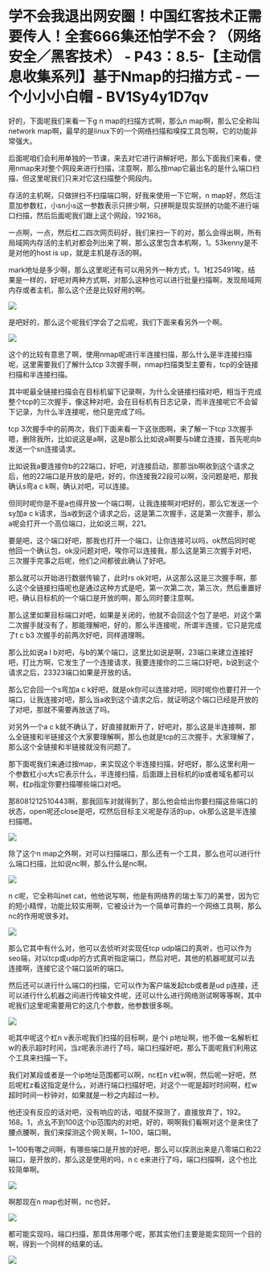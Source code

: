 # 学不会我退出网安圈！中国红客技术正需要传人！全套666集还怕学不会？（网络安全／黑客技术） - P43：8.5-【主动信息收集系列】基于Nmap的扫描方式 - 一个小小小白帽 - BV1Sy4y1D7qv

好的，下面呢我们来看一下g n map的扫描方式啊，那么n map啊，那么它全称叫network map啊，最早的是linux下的一个网络扫描和嗅探工具包啊，它的功能非常强大。

后面呢咱们会利用单独的一节课，来去对它进行讲解好吧，那么下面我们来看，使用nmap来对整个网段来进行扫描，注意啊，那么按map它最出名的是什么端口扫描，但这里呢我们只来对它这扫描整个网段内。

存活的主机啊，只做拼扫不扫描端口啊，好我来使用一下它啊，n map好，然后注意加参数杠，小sn小s这一参数表示只拼少啊，只拼啊是现实现拼的功能不进行端口扫描，然后后面呢我们跟上这个网段，192168。

一点啊，一点，然后杠二四次网页码好，我们来扫一下的对，那么会得出啊，所有局域网内存活的主机对都会列出来了啊，那么这里包含本机啊，1。53kenny是不是对他的host is up，就是主机是存活的啊。

mark地址是多少啊，那么这里呢还有可以用另外一种方式，1。1杠25491唉，结果是一样的，好吧对两种方式啊，对那么这种也可以进行批量扫描啊，发现局域网内存或者主机，那么这个还是比较好用的啊。



![](img/d49ceb5e50f2b7c0cde6185abbd703a3_1.png)

是吧好的，那么这个呢我们学会了之后呢，我们下面来看另外一个啊。

![](img/d49ceb5e50f2b7c0cde6185abbd703a3_3.png)

这个的比较有意思了啊，使用nmap呢进行半连接扫描，那么什么是半连接扫描呢，这里需要我们了解什么tcp 3次握手啊，nmap扫描类型主要有，tcp的全链接扫描和半连接扫描。

其中呢最全链接扫描会在目标机留下记录啊，为什么全链接扫描对吧，相当于完成整个tcp的三次握手，像这种对吧，会在目标机有日志记录，而半连接呢它不会留下记录，为什么半连接呢，他只是完成了吗。

tcp 3次握手中的前两次，我们下面来看一下这张图啊，来了解一下tcp 3次握手嗯，删除我所，比如说这是a啊，这是b那么比如说a啊要与b建立连接，首先呢向b发送一个sn连接请求。

比如说我a要连接你b的22端口，好吧，对连接启动，那那当b啊收到这个请求之后，他的22端口是开放的是吧，好的，你连接我22段可以啊，没问题是吧，那我确认s弯a c k啊，确认对吧，可以连接。

但同时呢你是不是a也得开放一个端口啊，让我连接啊对吧好的，那么它发送一个sy加a c k请求，当a收到这个请求之后，这是第二次握手，这是第一次握手，那么a呢会打开一个高位端口，比如说三啊，221。

要是吧，这个端口好吧，那我也打开一个端口，让你连接可以吗，ok然后同时呢他回一个确认包，ok没问题对吧，唉你可以连接我，那么这是第三次握手对吧，三次握手完事之后呢，他们之间都彼此确认了好吧。

那么就可以开始进行数据传输了，此时rs ok对吧，从这那么这是三次握手啊，那么这个全链接扫描呢也是通过这种方式是吧，第一次第二次，第三次，然后重置好吧，确认目标机的一个端口是开放的啊，那么同时要注意啊。

那么这里如果目标端口对吧，如果是关闭的，他就不会回这个包了是吧，对这个第二次握手就没有了，那能理解吧，好的，那么半连接呢，所谓半连接，它只是完成了t c b3 次握手的前两次好吧，同样道理啊。

那么比如说a l b对吧，与b的某个端口，这里比如说是啊，23端口来建立连接好吧，打比方啊，它发生了一个连接请求，我要连接你的二三端口好吧，b说到这个请求之后，23323端口如果是开放的话。

那么它会回一个s弯加a c k好吧，就是ok你可以连接对吧，同时呢你也要打开一个端口，让我连接对吧，那么当a收到这个请求之后，就证明这个端口已经是开放的了对吧，那就不需要再放送了吗。

对另外一个a c k就不确认了，好直接就断开了，好吧对，那么这是半连接啊，那么全链接和半链接这个大家要理解啊，那么也就是tcp的三次握手，大家理解了，那么这个全链接和半链接就没有问题了。

那下面呢我们来通过按map，来实现这个半连接扫描，好吧好，那么这里利用一个参数杠小s大s它表示什么，半连接扫描，后面跟上目标机的ip或者域名都可以啊，杠p指定你要扫描哪些端口对吧。

那8081212510443啊，那我回车对就得到了，那么他会给出你要扫描这些端口的状态，open呢还close是吧，哎然后目标主义呢是存活的up，ok那么这是半连接扫描嗯。



![](img/d49ceb5e50f2b7c0cde6185abbd703a3_5.png)

除了这个n map之外啊，对可以扫描端口，那么还有一个工具，那么也可以进行什么端口扫描，比如说nc啊，那么什么是nc啊。



![](img/d49ceb5e50f2b7c0cde6185abbd703a3_7.png)

n c呢，它全称叫net cat，他他说写啊，他是有网络界的瑞士军刀的美誉，因为它的短小精悍，功能比较实用啊，它被设计为一个简单可靠的一个网络工具啊，那么nc的作用呢很多对。



![](img/d49ceb5e50f2b7c0cde6185abbd703a3_9.png)

那么它其中有什么对，他可以去侦听对实现任tcp udp端口的真听，也可以作为seo端，对以tcp或udp的方式真听指定端口，然后对吧，其他的机器呢就可以去连接啊，连接它这个端口监听的端口。

然后还可以进行什么端口的扫描，它可以作为客户端发起tcb或者是ud p连接，还可以进行什么机器之间进行传输文件呢，还可以什么进行网络测试啊等等啊，其中呢我们这里呢需要用它的这几个参数，他参数很多啊。



![](img/d49ceb5e50f2b7c0cde6185abbd703a3_11.png)

呃其中呢这个杠n v表示呢我们扫描的目标啊，是个i p地址啊，他不做一名解析杠w的表示超时时间，当z呢表示进行了吗，端口扫描好吧，那么下面呢我们利用这个工具来扫描一下。

我们对某段或者是一个ip地址范围都可以啊，nc杠n v杠w啊，然后呢一好吧，然后呢杠z看这指定是什么，对进行端口扫描好吧，对这个一呢是超时时间啊，杠w超时时间一秒钟对，如果就是一秒之内超过一秒。

他还没有反应的话对吧，没有响应的话，咱就不探测了，直接放弃了，192。168。1，点幺不到100这个ip范围内的对吧，好的，啊啊我们看啊对这个是来住了腰点腰啊，我们来探测这个网关啊，1~100，端口啊。

1~100有哪之间啊，有哪些端口是开放的好吧，那么可以探测出来是八零端口和22端口，是开放的，那么这是使用的吗，n c e来进行了吗，端口扫描啊，这个也比较简单啊。



![](img/d49ceb5e50f2b7c0cde6185abbd703a3_13.png)

啊那现在n map也好啊，nc也好。

![](img/d49ceb5e50f2b7c0cde6185abbd703a3_15.png)

都可能实现吗，端口扫描，那具体用哪个呢，那其实他们主要是能实现同一个目的啊，得到一个同样的结果的话。

![](img/d49ceb5e50f2b7c0cde6185abbd703a3_17.png)